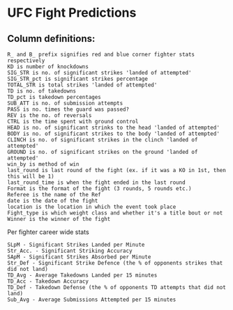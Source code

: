 # UFC Fight Predictions

## Column definitions:

    R_ and B_ prefix signifies red and blue corner fighter stats respectively
    KD is number of knockdowns
    SIG_STR is no. of significant strikes 'landed of attempted'
    SIG_STR_pct is significant strikes percentage
    TOTAL_STR is total strikes 'landed of attempted'
    TD is no. of takedowns
    TD_pct is takedown percentages
    SUB_ATT is no. of submission attempts
    PASS is no. times the guard was passed?
    REV is the no. of reversals
    CTRL is the time spent with ground control
    HEAD is no. of significant strinks to the head 'landed of attempted'
    BODY is no. of significant strikes to the body 'landed of attempted'
    CLINCH is no. of significant strikes in the clinch 'landed of attempted'
    GROUND is no. of significant strikes on the ground 'landed of attempted'
    win_by is method of win
    last_round is last round of the fight (ex. if it was a KO in 1st, then this will be 1)
    last_round_time is when the fight ended in the last round
    Format is the format of the fight (3 rounds, 5 rounds etc.)
    Referee is the name of the Ref
    date is the date of the fight
    location is the location in which the event took place
    Fight_type is which weight class and whether it's a title bout or not
    Winner is the winner of the fight

Per fighter career wide stats

    SLpM - Significant Strikes Landed per Minute
    Str_Acc. - Significant Striking Accuracy
    SApM - Significant Strikes Absorbed per Minute
    Str_Def - Significant Strike Defence (the % of opponents strikes that did not land)
    TD_Avg - Average Takedowns Landed per 15 minutes
    TD_Acc - Takedown Accuracy
    TD_Def - Takedown Defense (the % of opponents TD attempts that did not land)
    Sub_Avg - Average Submissions Attempted per 15 minutes


